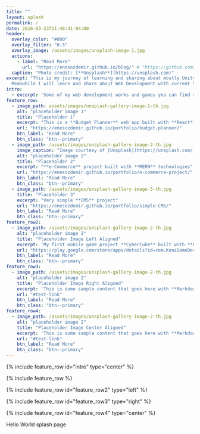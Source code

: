 ```yaml
---
title: ""
layout: splash
permalink: /
date: 2016-03-23T11:48:41-04:00
header:
  overlay_color: "#000"
  overlay_filter: "0.5"
  overlay_image: /assets/images/unsplash-image-1.jpg
  actions:
    - label: "Read More"
      url: "https://enesozdemir.github.io/blog/" # "https://github.com/mmistakes/minimal-mistakes/" Add a link as in example.
  caption: "Photo credit: [**Unsplash**](https://unsplash.com)"
excerpt: "This is my journey of learning and sharing about mostly Unity Game Development. I will try to launch a indie game on steam platform.
  Meanwhile I will learn and share about Web Development with current technologies. Hope to get a job as a Web Developer or Unity Game Developer."
intro: 
  - excerpt: 'Some of my web development works and games you can find and read more about the my development process'
feature_row:
  - image_path: assets/images/unsplash-gallery-image-1-th.jpg
    alt: "placeholder image 1"
    title: "Placeholder 1"
    excerpt: "This is a **Budget Planner** web app built with **React** Framework"
    url: "https://enesozdemir.github.io/portfolio/budget-planner/"
    btn_label: "Read More"
    btn_class: "btn--primary"
  - image_path: /assets/images/unsplash-gallery-image-2-th.jpg
    image_caption: "Image courtesy of [Unsplash](https://unsplash.com/)"
    alt: "placeholder image 2"
    title: "Placeholder 2"
    excerpt: "**e-Commerce** project built with **MERN** technologies"
    url: "https://enesozdemir.github.io/portfolio/e-commerce-project/"
    btn_label: "Read More"
    btn_class: "btn--primary"
  - image_path: /assets/images/unsplash-gallery-image-3-th.jpg
    title: "Placeholder 3"
    excerpt: "Very simple **CMS** project"
    url: "https://enesozdemir.github.io/portfolio/simple-CMS/"
    btn_label: "Read More"
    btn_class: "btn--primary"
feature_row2:
  - image_path: /assets/images/unsplash-gallery-image-2-th.jpg
    alt: "placeholder image 2"
    title: "Placeholder Image Left Aligned"
    excerpt: 'My first mobile game project **CyberCube** built with **Unity** Game Engine.'
    url: "https://play.google.com/store/apps/details?id=com.KenzGameDevStudios.CyberCube"
    btn_label: "Read More"
    btn_class: "btn--primary"
feature_row3:
  - image_path: /assets/images/unsplash-gallery-image-2-th.jpg
    alt: "placeholder image 2"
    title: "Placeholder Image Right Aligned"
    excerpt: 'This is some sample content that goes here with **Markdown** formatting. Right aligned with `type="right"`'
    url: "#test-link"
    btn_label: "Read More"
    btn_class: "btn--primary"
feature_row4:
  - image_path: /assets/images/unsplash-gallery-image-2-th.jpg
    alt: "placeholder image 2"
    title: "Placeholder Image Center Aligned"
    excerpt: 'This is some sample content that goes here with **Markdown** formatting. Centered with `type="center"`'
    url: "#test-link"
    btn_label: "Read More"
    btn_class: "btn--primary"
---
```


{% include feature_row id="intro" type="center" %}

{% include feature_row %}

{% include feature_row id="feature_row2" type="left" %}

{% include feature_row id="feature_row3" type="right" %}

{% include feature_row id="feature_row4" type="center" %}

Hello World splash page
